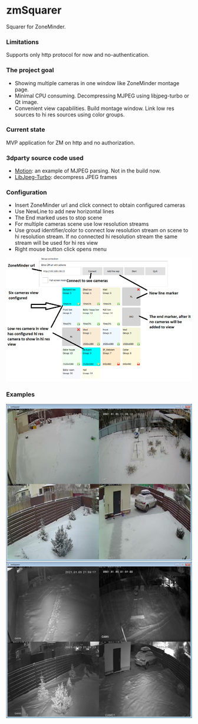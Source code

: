 # zmSquarer
Squarer for ZoneMinder. 

### Limitations
Supports only http protocol for now and no-authentication.

### The project goal
* Showing multiple cameras in one window like ZoneMinder montage page.
* Minimal CPU consuming. Decompressing MJPEG using libjpeg-turbo or Qt image.
* Convenient view capabilities. Build montage window. Link low res sources to hi res sources using color groups.

### Current state
MVP application for ZM on http and no authorization.

### 3dparty source code used
* [Motion](https://github.com/Motion-Project/motion): an example of MJPEG parsing. Not in the build now.
* [LibJpeg-Turbo](https://github.com/libjpeg-turbo/libjpeg-turbo): decompress JPEG frames

### Configuration
* Insert ZoneMinder url and click connect to obtain configured cameras
* Use NewLine to add new horizontal lines
* The End marked uses to stop scene
* For multiple cameras scene use low resolution streams
* Use groud identifier/color to connect low resolution stream on scene to hi resolution stream. If no connected hi resolution stream the same stream will be used for hi res view
* Right mouse button click opens menu

![cfg](images/cfg.png)

### Examples
![zmSquarer](images/zmSquarer.png)
![zmSquarer2](images/zmSquarer2.png)
